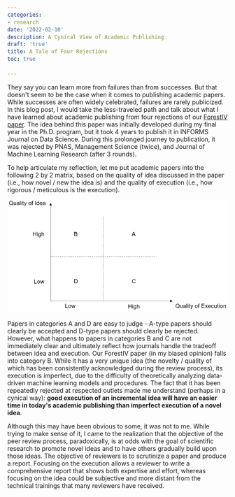 ```yaml
---
categories:
- research
date: '2022-02-10'
description: A Cynical View of Academic Publishing
draft: 'true'
title: A Tale of Four Rejections
toc: true

---
```


They say you can learn more from failures than from successes. But that doesn't seem to be the case when it comes to publishing academic papers. While successes are often widely celebrated, failures are rarely publicized. In this blog post, I would take the less-traveled path and talk about what I have learned about academic publishing from four rejections of our [ForestIV paper](https://pubsonline.informs.org/doi/full/10.1287/ijds.2022.0019). The idea behind this paper was initially developed during my final year in the Ph.D. program, but it took 4 years to publish it in INFORMS Journal on Data Science. During this prolonged journey to publication, it was rejected by PNAS, Management Science (twice), and Journal of Machine Learning Research (after 3 rounds). 

To help articulate my reflection, let me put academic papers into the following 2 by 2 matrix, based on the quality of idea discussed in the paper (i.e., how novel / new the idea is) and the quality of execution (i.e., how rigorous / meticulous is the execution).

<img src="PaperMatrix.png" alt="paper_matrix" />

Papers in categories A and D are easy to judge - A-type papers should clearly be accepted and D-type papers should clearly be rejected. However, what happens to papers in categories B and C are not immediately clear and ultimately reflect how journals handle the tradeoff between idea and execution. Our ForestIV paper (in my biased opinion) falls into category B. While it has a very unique idea (the novelty / quality of which has been consistently acknowledged during the review process), its execution is imperfect, due to the difficulty of theoretically analyzing data-driven machine learning models and procedures. The fact that it has been repeatedly rejected at respected outlets made me understand (perhaps in a cynical way): **good execution of an incremental idea will have an easier time in today's academic publishing than imperfect execution of a novel idea**.

Although this may have been obvious to some, it was not to me. While trying to make sense of it, I came to the realization that the objective of the peer review process, paradoxically, is at odds with the goal of scientific research to promote novel ideas and to have others gradually build upon those ideas. The objective of reviewers is to scrutinize a paper and produce a report. Focusing on the execution allows a reviewer to write a comprehensive report that shows both expertise and effort, whereas focusing on the idea could be subjective and more distant from the technical trainings that many reviewers have received.
